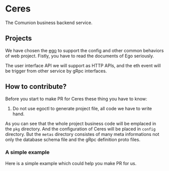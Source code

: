 # Ceres

The Comunion business backend service.

## Projects 

We have chosen the [ego](https://github.com/gotomicro/ego) to support the config and other common behaviors of web project.
Fistly, you have to read the documents of Ego seriously.

The user interface API we will support as HTTP APIs, and the eth event will be trigger from other service by gRpc interfaces.

## How to contribute?

Before you start to make PR for Ceres these thing you have to know:

1. Do not use egoctl to generate project file, all code we have to write hand.

As you can see that the whole project business code will be emplaced in the `pkg` directory. And the configuration of Ceres will be placed in `config` directory. But the `metas` directory consistes of many meta informations not only the database schema file and the gRpc definition proto files.

### A simple example 

Here is a simple example which could help you make PR for us.

